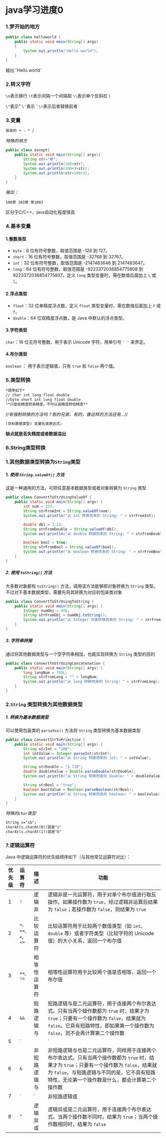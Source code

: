 # java学习进度0

### 1.梦开始的地方

```java
public class helloworld {
    public static void main(String[] args)
    {
        System.out.println("Hello world");
    }
}
```

输出``Hello world`

### 2.转义字符

`\n`表示换行    `\t`表示间隔一个间隔距     `\\`表示单个反斜杠 \   

 `\"`表示"      `\'`表示 '      `\r`表示后者替换前者

### 3.变量

```markdown
简单的 + - * /
```

*特殊的地方*

```java
public class except{
    public static void main(String[] args){
        String str="草";
        System.out.println(100+str);
        System.out.println(100+3+str);
        System.out.println(str+100+3);
    }
}
```

*输出：*

`100草
103草
草1003`

区分于C/C++，java自动化程度很高

### 4.基本变量

#### 1.整数类型

- `byte`：8 位有符号整数，取值范围是 -128 到 127。
- `short`：16 位有符号整数，取值范围是 -32768 到 32767。
- `int`：32 位有符号整数，取值范围是 -2147483648 到 2147483647。
- `long`：64 位有符号整数，取值范围是 -9223372036854775808 到 9223372036854775807。定义 `long` 类型变量时，需在数值后面加上 `L` 或 `l`。

#### 2.浮点类型

- `float`：32 位单精度浮点数，定义 `float` 类型变量时，需在数值后面加上 `F` 或 `f`。
- `double`：64 位双精度浮点数，是 Java 中默认的浮点类型。

#### 3.字符类型

 `char`：16 位无符号整数，用于表示 Unicode 字符，用单引号 `' '` 来界定。 

#### 4.布尔类型

 `boolean` ： 用于表示逻辑值，只有 `true` 和 `false` 两个值。 

### 5.类型转换

```markdown
*顺序如下*
// char int long float double
//byte short int long float double
**只能低精度转高精度，不可以高精度转低精度**
```

//*有强制转换的方法吗？有的兄弟，有的，像这样的方法还有...*//

```markdown
(目标数据类型) 变量名或表达式;
```

**缺点就是丢失精度或者数据溢出**

### 6.String类型转换

### 1.其他数据类型转换为`String`类型

##### 1. 使用 `String.valueOf()` 方法

这是一种通用的方法，可把任意基本数据类型或者对象转换为 `String` 类型

```java
public class ConvertToStrUsingValueOf {
    public static void main(String[] args) {
        int num = 123;
        String strFromInt = String.valueOf(num);
        System.out.println("从 int 转换而来的 String: " + strFromInt);

        double dbl = 3.14;
        String strFromDouble = String.valueOf(dbl);
        System.out.println("从 double 转换而来的 String: " + strFromDouble);

        boolean bool = true;
        String strFromBool = String.valueOf(bool);
        System.out.println("从 boolean 转换而来的 String: " + strFromBool);
    }
}
```

##### 2. 使用 `toString()` 方法

大多数对象都有 `toString()` 方法，调用该方法能够把对象转换为 `String` 类型。不过对于基本数据类型，需要先将其转换为对应的包装类对象

```java
public class ConvertToStrUsingToString {
    public static void main(String[] args) {
        Integer numObj = 456;
        String strFromObj = numObj.toString();
        System.out.println("从 Integer 对象转换而来的 String: " + strFromObj);
    }
}
```

##### 3. 字符串拼接

通过将其他数据类型与一个空字符串相加，也能实现转换为 `String` 类型的目的

```java
public class ConvertToStrUsingConcatenation {
    public static void main(String[] args) {
        long longNum = 789L;
        String strFromLong = "" + longNum;
        System.out.println("从 long 转换而来的 String: " + strFromLong);
    }
}
```

### 2.`String` 类型转换为其他数据类型

##### 1. 转换为基本数据类型

可以使用包装类的 `parseXxx()` 方法将 `String` 类型转换为基本数据类型

```java
public class ConvertStrToPrimitive {
    public static void main(String[] args) {
        String strInt = "100";
        int intValue = Integer.parseInt(strInt);
        System.out.println("从 String 转换而来的 int: " + intValue);

        String strDouble = "2.718";
        double doubleValue = Double.parseDouble(strDouble);
        System.out.println("从 String 转换而来的 double: " + doubleValue);

        String strBool = "true";
        boolean boolValue = Boolean.parseBoolean(strBool);
        System.out.println("从 String 转换而来的 boolean: " + boolValue);
    }
}
```

*特殊的`char`类型*

```markdown
String s="sb";
charAt(s.charAt(0))就是"s"
charAt(s.charAt(1))就是"b"
```

### 7.逻辑运算符

Java 中逻辑运算符的优先级顺序如下（与其他常见运算符对比）：

| **优先级** | **运算符**           | **描述**     | 功能                                                         |
| :--------- | :------------------- | :----------- | ------------------------------------------------------------ |
| 1          | `!`                  | 逻辑非       | 逻辑非是一元运算符，用于对单个布尔值进行取反操作。如果操作数为 `true`，经过逻辑非运算后结果为 `false`；若操作数为 `false`，则结果为 `true` |
| 2          | `>`, `>=`, `<`, `<=` | 比较运算符   | 比较运算符用于比较两个数值类型（如 `int`、`double` 等）或者字符类型（比较字符的 Unicode 值）的大小关系，返回一个布尔值 |
| 3          | `==`, `!=`           | 相等性运算符 | 相等性运算符用于比较两个值是否相等，返回一个布尔值           |
| 4          | `&&`                 | 短路逻辑与   | 短路逻辑与是二元运算符，用于连接两个布尔表达式。只有当两个操作数都为 `true` 时，结果才为 `true`；只要有一个操作数为 `false`，结果就为 `false`。它具有短路特性，即如果第一个操作数为 `false`，则不会再计算第二个操作数 |
| 5          | `||`                 | 短路逻辑或   | 短路逻辑或是二元运算符，用于连接两个布尔表达式。只要两个操作数中有一个为 `true`，结果就为 `true`；只有当两个操作数都为 `false` 时，结果才为 `false`。它具有短路特性，即如果第一个操作数为 `true`，则不会再计算第二个操作数 |
| 6          | `&`                  | 非短路逻辑与 | 非短路逻辑与也是二元运算符，同样用于连接两个布尔表达式。只有当两个操作数都为 `true` 时，结果才为 `true`；只要有一个操作数为 `false`，结果就为 `false`。与短路逻辑与不同的是，它不具有短路特性，无论第一个操作数是什么，都会计算第二个操作数 |
| 7          | `|`                  | 非短路逻辑或 | 非短路逻辑或是二元运算符，用于连接两个布尔表达式。只要两个操作数中有一个为 `true`，结果就为 `true`；只有当两个操作数都为 `false` 时，结果才为 `false`。与短路逻辑或不同的是，它不具有短路特性，无论第一个操作数是什么，都会计算第二个操作数 |
| 8          | `^`                  | 逻辑异或     | 逻辑异或是二元运算符，用于连接两个布尔表达式。当两个操作数不同时，结果为 `true`；当两个操作数相同时，结果为 `false` |

### 